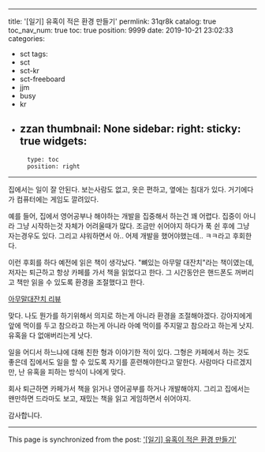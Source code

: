 
---
title: '[일기] 유혹이 적은 환경 만들기'
permlink: 31qr8k
catalog: true
toc_nav_num: true
toc: true
position: 9999
date: 2019-10-21 23:02:33
categories:
- sct
tags:
- sct
- sct-kr
- sct-freeboard
- jjm
- busy
- kr
- zzan
thumbnail: None
sidebar:
    right:
        sticky: true
widgets:
    -
        type: toc
        position: right
---


집에서는 일이 잘 안된다. 보는사람도 없고, 옷은 편하고, 옆에는 침대가 있다. 거기에다가 컴퓨터에는 게임도 깔려있다.

예를 들어, 집에서 영어공부나 해야하는 개발을 집중해서 하는건 꽤 어렵다. 집중이 아니라 그냥 시작하는것 자체가 어려울때가 많다. 조금만 쉬어야지 하다가 푹 쉰 후에 그냥 자는경우도 있다. 그리고 샤워하면서 아.. 어제 개발을 했어야했는데.. ㅋㅋ라고 후회한다.

이런 후회를 하다 예전에 읽은 책이 생각났다. "뼈있는 아무말 대잔치"라는 책이였는데, 저자는 퇴근하고 항상 카페를 가서 책을 읽었다고 한다. 그 시간동안은 핸드폰도 꺼버리고 책만 읽을 수 있도록 환경을 조절했다고 한다.

[아무말대잔치 리뷰](https://jacobyu.net/1723-book-born-say-anything/)

맞다. 나도 뭔가를 하기위해서 의지로 하는게 아니라 환경을 조절해야겠다. 강아지에게 앞에 먹이를 두고 참으라고 하는게 아니라 아예 먹이를 주지말고 참으라고 하는게 낫지. 유혹을 다 없애버리는게 낫다.

일을 어디서 하느냐에 대해 친한 형과 이야기한 적이 있다. 그형은 카페에서 하는 것도 좋은데 집에서도 일을 할 수 있도록 자기를 훈련해야한다고 말한다. 사람마다 다르겠지만, 난 유혹을 피하는 방식이 나에게 맞다. 

회사 퇴근하면 카페가서 책을 읽거나 영어공부를 하거나 개발해야지. 그리고 집에서는 왠만하면 드라마도 보고, 재밌는 책을 읽고 게임하면서 쉬어야지.

감사합니다.

- - -

This page is synchronized from the post: ['[일기] 유혹이 적은 환경 만들기'](https://steemit.com/@jacobyu/31qr8k)
